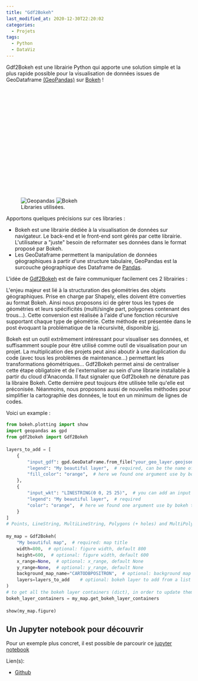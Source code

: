 ```yaml
---
title: "Gdf2Bokeh"
last_modified_at: 2020-12-30T22:20:02
categories:
  - Projets
tags:
  - Python
  - DataViz
---
```



Gdf2Bokeh est une librairie Python qui apporte une solution simple et la plus rapide possible pour la visualisation de données issues de GeoDataframe [(GeoPandas)](https://geopandas.org/reference/geopandas.GeoDataFrame.html) sur [Bokeh](https://docs.bokeh.org/en/latest/index.html) !


<figure style="visibility: hidden;" class="">
  <a href="/assets/images/memes/code.jpg"><img src="/assets/images/memes/code.jpg"></a>
</figure>


<figure class="half">
  <img src="https://geopandas.readthedocs.io/en/latest/_static/geopandas_logo_web.svg" alt="Geopandas" width="100px">

  <img src="https://static.bokeh.org/logos/logotype.svg" alt="Bokeh" width="100px">
<figcaption>Libraries utilisées.</figcaption>
</figure>

Apportons quelques précisions sur ces libraries :
 * Bokeh est une librairie dédiée à la visualisation de données sur navigateur. Le back-end et le front-end sont gérés par cette librairie. L'utilisateur a "juste" besoin de reformater ses données dans le format proposé par Bokeh.
 * Les GeoDataframe permettent la manipulation de données géographiques à partir d'une structure tabulaire, GeoPandas est la surcouche géographique des Dataframe de [Pandas](https://pandas.pydata.org/).

L'idée de [Gdf2Bokeh](https://github.com/amauryval/gdf_2_bokeh) est de faire communiquer facilement ces 2 librairies :

L'enjeu majeur est lié à la structuration des géométries des objets géographiques. Prise en charge par Shapely, elles doivent être converties au format Bokeh. Ainsi nous proposons ici de gérer tous les types de géométries et leurs spécificités (multi/single part,  polygones contenant des trous...). Cette conversion est réalisée à l'aide d'une fonction récursive supportant chaque type de géométrie. Cette méthode est présentée dans le post évoquant la problématique de la récursivité, disponible [ici](./_posts/2021-06-19-recursive-python.md).


Bokeh est un outil extrêmement intéressant pour visualiser ses données, et suffisamment souple pour être utilisé comme outil de visualisation pour un projet. La multiplication des projets peut ainsi aboutir à une duplication du code (avec tous les problèmes de maintenance...) permettant les transformations géométriques... Gdf2Bokeh permet ainsi de centraliser cette étape obligatoire et de l'externaliser au sein d'une librarie installable à partir du cloud d'Anaconda.
Il faut signaler que Gdf2bokeh ne dénature pas la libraire Bokeh. Cette dernière peut toujours être utilisée telle qu'elle est préconisée. Néanmoins, nous proposons aussi de nouvelles méthodes pour simplifier la cartographie des données, le tout en un minimum de lignes de codes.

Voici un example :

```python
from bokeh.plotting import show
import geopandas as gpd
from gdf2bokeh import Gdf2Bokeh

layers_to_add = [
    {
        "input_gdf": gpd.GeoDataFrame.from_file("your_geo_layer.geojson"),
        "legend": "My beautiful layer",  # required, can be the name of an column name (from your input gdf)
        "fill_color": "orange",  # here we found one argument use by bokeh to style your layer. Take care about geometry type
    },
    {
        "input_wkt": "LINESTRING(0 0, 25 25)",  # you can add an input wkt
        "legend": "My beautiful layer",  # required
        "color": "orange",  # here we found one argument use by bokeh to style your layer. Take care about geometry type
    }
]
# Points, LineString, MultiLineString, Polygons (+ holes) and MultiPolygons (+ holes) are supported

my_map = Gdf2Bokeh(
    "My beautiful map",  # required: map title
    width=800,  # optional: figure width, default 800
    height=600,  # optional: figure width, default 600
    x_range=None,  # optional: x_range, default None
    y_range=None,  # optional: y_range, default None
    background_map_name="CARTODBPOSITRON",  # optional: background map name, default: CARTODBPOSITRON
    layers=layers_to_add    # optional: bokeh layer to add from a list of dict contains geodataframe settings, see dict above
)
# to get all the bokeh layer containers (dict), in order to update them (interactivity, slider... on a bokeh serve)
bokeh_layer_containers = my_map.get_bokeh_layer_containers

show(my_map.figure)
```

## Un Jupyter notebook pour découvrir

Pour un exemple plus concret, il est possible de parcourir ce [jupyter notebook](https://amauryval.github.io/gdf2bokeh/)


Lien(s):
 * [Github](https://github.com/amauryval/gdf_2_bokeh)
